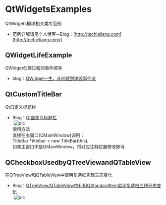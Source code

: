 # QtWidgetsExamples
QtWidgets模块相关类库范例
* 范例详解请见个人博客--Blog：[http://techieliang.com](http://techieliang.com/)  

## QWidgetLifeExample
QWidget创建过程的事件顺序
* blog：[QWidget一生，从创建到销毁事件流](http://techieliang.com/2017/11/319/)  

## QtCustomTitleBar
Qt自定义标题栏
* Blog：[Qt自定义标题栏](http://techieliang.com/2017/11/326/)  
:![pic](https://github.com/TechieL/QtWidgetsExamples/blob/master/QtCustomTitleBar/pic.png)  
使用方法：  
直接在主窗口(QMainWindow)调用：  
TitleBar *titlebar = new TitleBar(this);  
如果主窗口不是QMainWindow，将对应注释位置修改即可  

## QCheckboxUsedbyQTreeViewandQTableView
在QTreeView和QTableView中使用复选框实现三态变化
* Blog：[QTreeView/QTableView中利用QStandardItem实现复选框三种形态变化](http://techieliang.com/2017/12/729/)  
:![pic](https://github.com/TechieL/QtWidgetsExamples/blob/master/QCheckboxUsedbyQTreeViewandQTableView/gif.gif)  

